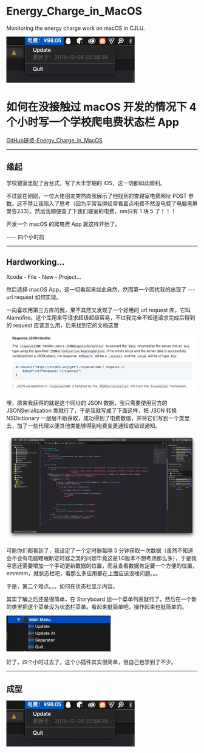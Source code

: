# Energy_Charge_in_MacOS
Monitoring the energy charge work on macOS in CJLU.

![138482E7-AC4A-4663-85B8-54090A4535D4.png][1]

# 如何在没接触过 macOS 开发的情况下 4 个小时写一个学校爬电费状态栏 App

[GitHub链接-Energy_Charge_in_MacOS][2]

---

## 缘起

学校寝室里配了台台式，写了大半学期的 iOS，这一切都如此顺利。

不过就在刚刚，一位大佬朋友突然向我展示了他找到的查寝室电费网址 POST 参数。这不禁让我陷入了思考（因为平常我得经常看着点电费不然没电费了电脑黑屏警告233）。然后我顺便查了下我们寝室的电费，nm只有 1 块 5 了！！！

开发一个 macOS 的爬电费 App 就这样开始了。

---- 四个小时前

---

## Hardworking...

Xcode - File - New - Project...

然后选择 macOS App，这一切看起来如此自然，然而第一个困扰我的出现了 --- url request 如何实现。

一向喜欢用第三方库的我，果不其然又发现了一个好用的 url request 库，它叫 Alamofire。这个库用来写请求超级超级容易，不过我完全不知道请求完成后得到的 request 应该怎么用，后来找到它的文档这里

![4E8D170E-55E4-4A98-A966-8EC95A12ECAC.png][3]

噢，原来我获得的就是这个网址的 JSON 数据，我只需要使用官方的 JSONSerialization 类就行了，于是我就写成了下面这样，把 JSON 转换 NSDictionary 一层层不断获取，成功得到了电费数值，并将它们写到一个类里去，加了一些代理以便其他类能够得到电费变更通知或错误通知。

![4622005A-AC87-40C4-BF6D-88CB25E6C41A.png][4]

可能你们都看到了，我设定了一个定时器每隔 5 分钟获取一次数据（虽然不知道会不会有电脑睡眠断定时器之类的问题毕竟这是1.0版本不想考虑那么多），于是我寻思还需要增加一个手动更新数据的位置，而且查看数据肯定要一个方便的位置，emmmm，就状态栏吧，看那么多应用都在上面应该没啥问题。。。

于是，第二个难点。。。如何在状态栏显示内容。

其实了解之后还是很简单，在 Storyboard 加一个菜单列表就行了，然后在一个新的类里把这个菜单设为状态栏菜单。看起来挺简单吧，操作起来也挺简单的。

![08911B66-F6D8-4C1B-802E-C1D9C59A1D1F.png][5]

好了，四个小时过去了，这个小插件其实很简单，但自己也学到了不少。

---

## 成型

![138482E7-AC4A-4663-85B8-54090A4535D4.png][1]


  [1]: display.png
  [2]: https://github.com/CLOXnu/Energy_Charge_in_MacOS
  [3]: Alamofire.png
  [4]: code.png
  [5]: storyboard.png
